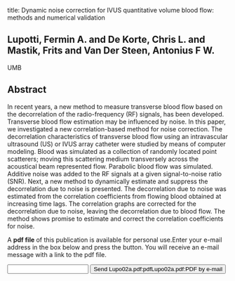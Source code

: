 title: Dynamic noise correction for IVUS quantitative volume blood flow: methods and numerical validation

## Lupotti, Fermin A. and De Korte, Chris L. and Mastik, Frits and Van Der Steen, Antonius F W.
UMB


## Abstract
In recent years, a new method to measure transverse blood flow based on the decorrelation of the radio-frequency (RF) signals, has been developed. Transverse blood flow estimation may be influenced by noise. In this paper, we investigated a new correlation-based method for noise correction. The decorrelation characteristics of transverse blood flow using an intravascular ultrasound (US) or IVUS array catheter were studied by means of computer modeling. Blood was simulated as a collection of randomly located point scatterers; moving this scattering medium transversely across the acoustical beam represented flow. Parabolic blood flow was simulated. Additive noise was added to the RF signals at a given signal-to-noise ratio (SNR). Next, a new method to dynamically estimate and suppress the decorrelation due to noise is presented. The decorrelation due to noise was estimated from the correlation coefficients from flowing blood obtained at increasing time lags. The correlation graphs are corrected for the decorrelation due to noise, leaving the decorrelation due to blood flow. The method shows promise to estimate and correct the correlation coefficients for noise.

A <b>pdf file</b> of this publication is available for personal use.Enter your e-mail address in the box below and press the button. You will receive an e-mail message with a link to the pdf file.
<form action="sender.php">  <input type="text" name="email">  <input type="submit" value="Send Lupo02a.pdf:pdfLupo02a.pdf:PDF by e-mail"></form>